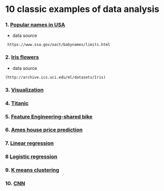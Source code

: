 
# 10 classic examples of data analysis

### 1. [Popular names in USA](https://github.com/ZJW-92/data_analysis_ex/blob/main/popular%20names%20in%20USA.ipynb)

- data source 
```
 https://www.ssa.gov/oact/babynames/limits.html
```

###  2. [Iris flowers](https://github.com/ZJW-92/data_analysis_ex/blob/main/iris%20_flower.ipynb)

- data source 
```
(http://archive.ics.uci.edu/ml/datasets/Iris)
```

### 3. [Visualization](https://github.com/ZJW-92/data_analysis_ex/blob/main/Visualization%20.ipynb)

### 4. [Titanic](https://github.com/ZJW-92/data_analysis_ex/blob/main/Titanic.ipynb)

### 5. [Feature Engineering-shared bike](https://github.com/ZJW-92/data_analysis_ex/blob/main/Shared_bike.ipynb)

### 6. [Ames house price prediction](https://github.com/ZJW-92/Ames_House_Price_Prediction)

### 7. [Linear regression](https://github.com/ZJW-92/Linear_Regression_RED)

### 8 [Logistic regression](https://github.com/ZJW-92/Logistic_Regression_Tmall/blob/main/tmall.ipynb)

### 9. [K means clustering](https://github.com/ZJW-92/K_means_clustering_Airbnb/blob/main/k-means-airbnb.ipynb)

### 10. [CNN](https://github.com/ZJW-92/Fashion-Class-Classification/blob/main/fashion_mnist.ipynb)
